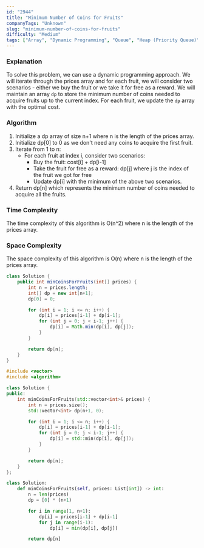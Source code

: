 ```yaml
---
id: "2944"
title: "Minimum Number of Coins for Fruits"
companyTags: "Unknown"
slug: "minimum-number-of-coins-for-fruits"
difficulty: "Medium"
tags: ["Array", "Dynamic Programming", "Queue", "Heap (Priority Queue)", "Monotonic Queue"]
---
```


### Explanation
To solve this problem, we can use a dynamic programming approach. We will iterate through the prices array and for each fruit, we will consider two scenarios - either we buy the fruit or we take it for free as a reward. We will maintain an array `dp` to store the minimum number of coins needed to acquire fruits up to the current index. For each fruit, we update the `dp` array with the optimal cost.

### Algorithm
1. Initialize a dp array of size n+1 where n is the length of the prices array.
2. Initialize dp[0] to 0 as we don't need any coins to acquire the first fruit.
3. Iterate from 1 to n:
   - For each fruit at index i, consider two scenarios:
     - Buy the fruit: cost[i] + dp[i-1]
     - Take the fruit for free as a reward: dp[j] where j is the index of the fruit we got for free
     - Update dp[i] with the minimum of the above two scenarios.
4. Return dp[n] which represents the minimum number of coins needed to acquire all the fruits.

### Time Complexity
The time complexity of this algorithm is O(n^2) where n is the length of the prices array.

### Space Complexity
The space complexity of this algorithm is O(n) where n is the length of the prices array.
```java
class Solution {
    public int minCoinsForFruits(int[] prices) {
        int n = prices.length;
        int[] dp = new int[n+1];
        dp[0] = 0;

        for (int i = 1; i <= n; i++) {
            dp[i] = prices[i-1] + dp[i-1];
            for (int j = 0; j < i-1; j++) {
                dp[i] = Math.min(dp[i], dp[j]);
            }
        }

        return dp[n];
    }
}
```

```cpp
#include <vector>
#include <algorithm>

class Solution {
public:
    int minCoinsForFruits(std::vector<int>& prices) {
        int n = prices.size();
        std::vector<int> dp(n+1, 0);

        for (int i = 1; i <= n; i++) {
            dp[i] = prices[i-1] + dp[i-1];
            for (int j = 0; j < i-1; j++) {
                dp[i] = std::min(dp[i], dp[j]);
            }
        }

        return dp[n];
    }
};
```

```python
class Solution:
    def minCoinsForFruits(self, prices: List[int]) -> int:
        n = len(prices)
        dp = [0] * (n+1)

        for i in range(1, n+1):
            dp[i] = prices[i-1] + dp[i-1]
            for j in range(i-1):
                dp[i] = min(dp[i], dp[j])

        return dp[n]
```